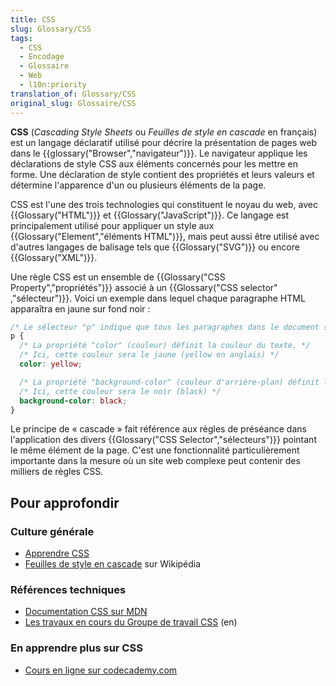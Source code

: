 ```yaml
---
title: CSS
slug: Glossary/CSS
tags:
  - CSS
  - Encodage
  - Glossaire
  - Web
  - l10n:priority
translation_of: Glossary/CSS
original_slug: Glossaire/CSS
---
```

**CSS** (_Cascading Style Sheets_ ou _Feuilles de style en cascade_ en français) est un langage déclaratif utilisé pour décrire la présentation de pages web dans le {{glossary("Browser","navigateur")}}. Le navigateur applique les déclarations de style CSS aux éléments concernés pour les mettre en forme. Une déclaration de style contient des propriétés et leurs valeurs et détermine l'apparence d'un ou plusieurs éléments de la page.

CSS est l'une des trois technologies qui constituent le noyau du web, avec {{Glossary("HTML")}} et {{Glossary("JavaScript")}}. Ce langage est principalement utilisé pour appliquer un style aux {{Glossary("Element","éléments HTML")}}, mais peut aussi être utilisé avec d'autres langages de balisage tels que {{Glossary("SVG")}} ou encore {{Glossary("XML")}}.

Une règle CSS est un ensemble de {{Glossary("CSS Property","propriétés")}} associé à un {{Glossary("CSS selector" ,"sélecteur")}}. Voici un exemple dans lequel chaque paragraphe HTML apparaîtra en jaune sur fond noir :

```css
/* Le sélecteur "p" indique que tous les paragraphes dans le document seront affectés par la règle */
p {
  /* La propriété "color" (couleur) définit la couleur du texte. */
  /* Ici, cette couleur sera le jaune (yellow en anglais) */
  color: yellow;

  /* La propriété "background-color" (couleur d'arrière-plan) définit la couleur d'arrière-plan */
  /* Ici, cette couleur sera le noir (black) */
  background-color: black;
}
```

Le principe de « cascade » fait référence aux règles de préséance dans l'application des divers {{Glossary("CSS Selector","sélecteurs")}} pointant le même élément de la page. C'est une fonctionnalité particulièrement importante dans la mesure où un site web complexe peut contenir des milliers de règles CSS.

## Pour approfondir

### Culture générale

- [Apprendre CSS](/fr/Apprendre/CSS)
- [Feuilles de style en cascade](https://fr.wikipedia.org/wiki/Feuilles_de_style_en_cascade) sur Wikipédia

### Références techniques

- [Documentation CSS sur MDN](/fr/docs/Web/CSS)
- [Les travaux en cours du Groupe de travail CSS](http://www.w3.org/Style/CSS/current-work) (en)

### En apprendre plus sur CSS

- [Cours en ligne sur codecademy.com](http://www.codecademy.com/fr/tracks/web)
